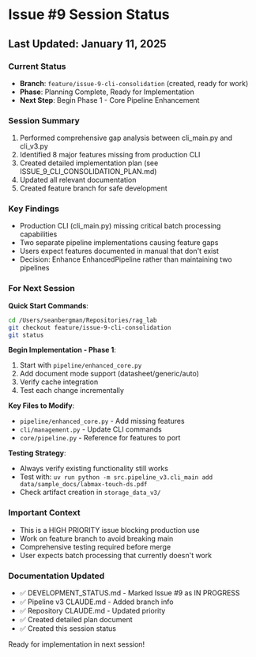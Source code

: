 # Issue #9 Session Status

## Last Updated: January 11, 2025

### Current Status
- **Branch**: `feature/issue-9-cli-consolidation` (created, ready for work)
- **Phase**: Planning Complete, Ready for Implementation
- **Next Step**: Begin Phase 1 - Core Pipeline Enhancement

### Session Summary
1. Performed comprehensive gap analysis between cli_main.py and cli_v3.py
2. Identified 8 major features missing from production CLI
3. Created detailed implementation plan (see ISSUE_9_CLI_CONSOLIDATION_PLAN.md)
4. Updated all relevant documentation
5. Created feature branch for safe development

### Key Findings
- Production CLI (cli_main.py) missing critical batch processing capabilities
- Two separate pipeline implementations causing feature gaps
- Users expect features documented in manual that don't exist
- Decision: Enhance EnhancedPipeline rather than maintaining two pipelines

### For Next Session

**Quick Start Commands**:
```bash
cd /Users/seanbergman/Repositories/rag_lab
git checkout feature/issue-9-cli-consolidation
git status
```

**Begin Implementation - Phase 1**:
1. Start with `pipeline/enhanced_core.py`
2. Add document mode support (datasheet/generic/auto)
3. Verify cache integration
4. Test each change incrementally

**Key Files to Modify**:
- `pipeline/enhanced_core.py` - Add missing features
- `cli/management.py` - Update CLI commands
- `core/pipeline.py` - Reference for features to port

**Testing Strategy**:
- Always verify existing functionality still works
- Test with: `uv run python -m src.pipeline_v3.cli_main add data/sample_docs/labmax-touch-ds.pdf`
- Check artifact creation in `storage_data_v3/`

### Important Context
- This is a HIGH PRIORITY issue blocking production use
- Work on feature branch to avoid breaking main
- Comprehensive testing required before merge
- User expects batch processing that currently doesn't work

### Documentation Updated
- ✅ DEVELOPMENT_STATUS.md - Marked Issue #9 as IN PROGRESS
- ✅ Pipeline v3 CLAUDE.md - Added branch info
- ✅ Repository CLAUDE.md - Updated priority
- ✅ Created detailed plan document
- ✅ Created this session status

Ready for implementation in next session!